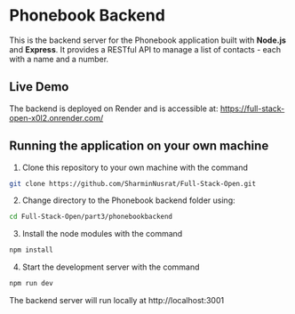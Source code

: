 # Phonebook Backend
This is the backend server for the Phonebook application built with **Node.js** and **Express**. It provides a RESTful API to manage a list of contacts - each with a name and a number.

## Live Demo
The backend is deployed on Render and is accessible at:
https://full-stack-open-x0l2.onrender.com/

## Running the application on your own machine
1. Clone this repository to your own machine with the command 
```bash
git clone https://github.com/SharminNusrat/Full-Stack-Open.git
```
2. Change directory to the Phonebook backend folder using:
```bash
cd Full-Stack-Open/part3/phonebookbackend
```
3. Install the node modules with the command
```bash
npm install
```
4. Start the development server with the command
```bash
npm run dev
```
The backend server will run locally at http://localhost:3001